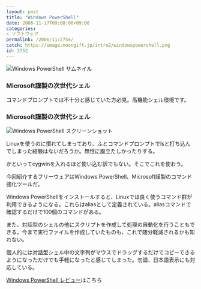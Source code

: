 ```yaml
---
layout: post
title: "Windows PowerShell"
date: 2006-11-17T09:00:00+09:00
categories:
- ソフトウェア
permalink: /2006/11/2754/
catch: https://image.moongift.jp/intro2/windowspowershell.png
id: 2752
---
```

 ![Windows PowerShell サムネイル](https://image.moongift.jp/intro2/windowspowershell.t.png "Windows PowerShell サムネイル")
  

### Microsoft謹製の次世代シェル
  
コマンドプロンプトでは不十分と感じていた方必見。高機能シェル環境です。  
<!--more-->  

### Microsoft謹製の次世代シェル
  

![Windows PowerShell スクリーンショット](https://image.moongift.jp/intro2/windowspowershell.png "Windows PowerShell スクリーンショット")

  

Linuxを使うのに慣れてしまっており、ふとコマンドプロンプトでlsと打ち込んでしまった経験はないだろうか。無性に腹立たしかったりする。

  

かといってcygwinを入れるほど使い込む訳でもない。そこでこれを使おう。

  

今回紹介するフリーウェアはWindows PowerShell、Microsoft謹製のコマンド強化ツールだ。

  

Windows PowerShellをインストールすると、Linuxでは良く使うコマンド群が利用できるようになる。これらはaliasとして定義されている。aliasコマンドで確認するだけで100個のコマンドがある。

  

また、対話型のシェルの他にスクリプトを作成して処理の自動化を行うこともできる。今まで実行ファイルを作成していたものも、これで随分軽減されるかも知れない。

  

個人的には対話型シェル中の文字列がマウスでドラッグするだけでコピーできるようになっただけでも手軽になったと感じてしまった。勿論、日本語表示にも対応している。

  

[Windows PowerShell レビュー](http://oss.moongift.jp/review/i-2755.html)はこちら

